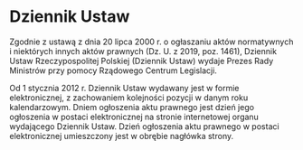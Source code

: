 # Dziennik Ustaw

Zgodnie z ustawą z dnia 20 lipca 2000 r. o ogłaszaniu aktów normatywnych i niektórych innych aktów prawnych (Dz. U. z 2019, poz. 1461), Dziennik Ustaw Rzeczypospolitej Polskiej (Dziennik Ustaw) wydaje Prezes Rady Ministrów przy pomocy Rządowego Centrum Legislacji.

Od 1 stycznia 2012 r. Dziennik Ustaw wydawany jest w formie elektronicznej, z zachowaniem kolejności pozycji w danym roku kalendarzowym. Dniem ogłoszenia aktu prawnego jest dzień jego ogłoszenia w postaci elektronicznej na stronie internetowej organu wydającego Dziennik Ustaw. Dzień ogłoszenia aktu prawnego w postaci elektronicznej umieszczony jest w obrębie nagłówka strony.

